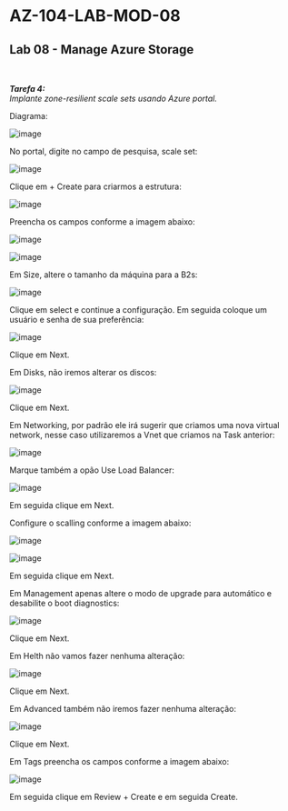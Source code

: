 # AZ-104-LAB-MOD-08

 <h2>Lab 08 - Manage Azure Storage</h2> <br>

 ***Tarefa 4:***  
    *Implante zone-resilient scale sets usando Azure portal.*

Diagrama: 

![image](https://user-images.githubusercontent.com/107069287/196254572-00d0e9a7-d0cf-4d7c-90f0-fc9d08bd2833.png)

No portal, digite no campo de pesquisa, scale set: 

![image](https://user-images.githubusercontent.com/107069287/196255429-120f0e3a-b32a-41e2-a933-c0a8609eaa39.png)

Clique em + Create para criarmos a estrutura: 

![image](https://user-images.githubusercontent.com/107069287/196452755-bc3638eb-5315-40ed-8fe3-4d9e18eb1198.png)

Preencha os campos conforme a imagem abaixo: 

![image](https://user-images.githubusercontent.com/107069287/196454037-fe701c29-fed1-42ac-8717-00272a22184e.png)

![image](https://user-images.githubusercontent.com/107069287/196454240-734b40c8-03df-4fec-b6b0-d32bee7064b0.png)

Em Size, altere o tamanho da máquina para a B2s: 

![image](https://user-images.githubusercontent.com/107069287/196454771-2ab460b1-3327-42e4-adc8-0a737682d792.png)

Clique em select e continue a configuração. Em seguida coloque um usuário e senha de sua preferência: 

![image](https://user-images.githubusercontent.com/107069287/196455021-01e7fe4b-6a6e-48dc-9045-96b25c7b6e2b.png)

Clique em Next. 

Em Disks, não iremos alterar os discos: 

![image](https://user-images.githubusercontent.com/107069287/196455599-e27b00db-18bf-49bd-a7e2-94725f155173.png)

Clique em Next. 

Em Networking, por padrão ele irá sugerir que criamos uma nova virtual network, nesse caso utilizaremos a Vnet que criamos na Task anterior: 

![image](https://user-images.githubusercontent.com/107069287/196456593-9139ee08-39d7-4d29-803e-9216b82708c0.png)

Marque também a opão Use Load Balancer: 

![image](https://user-images.githubusercontent.com/107069287/196456732-d6379879-c335-4b6e-ba0f-33d109032906.png)

Em seguida clique em Next. 

Configure o scalling conforme a imagem abaixo: 

![image](https://user-images.githubusercontent.com/107069287/196457600-2d9824dd-bc43-4533-8ec1-b8218a86dcc5.png)

![image](https://user-images.githubusercontent.com/107069287/196457879-19f46f4f-6a47-4507-b862-13fdf32c4d92.png)

Em seguida clique em Next. 

Em Management apenas altere o modo de upgrade para automático e desabilite o boot diagnostics: 

![image](https://user-images.githubusercontent.com/107069287/196458826-ceb4a510-c22a-41cc-89e8-5d6c633a9a30.png)

Clique em Next. 

Em Helth não vamos fazer nenhuma alteração: 

![image](https://user-images.githubusercontent.com/107069287/196459253-fb2be39b-5f76-45f7-90bf-2e6872f91a9a.png)

Clique em Next. 

Em Advanced também não iremos fazer nenhuma alteração: 

![image](https://user-images.githubusercontent.com/107069287/196459655-57469dec-6aa2-4f1d-bbe5-64cd4dc2b457.png)

Clique em Next. 

Em Tags preencha os campos conforme a imagem abaixo: 

![image](https://user-images.githubusercontent.com/107069287/196459817-773c6e58-764d-4a0d-afa3-6516218a0e84.png)

Em seguida clique em Review + Create e em seguida Create. 







